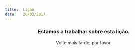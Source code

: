 ```yaml
---
title:  Lição
date:   20/03/2017
---
```


### <center>Estamos a trabalhar sobre esta lição.</center>
<center>Volte mais tarde, por favor.</center>